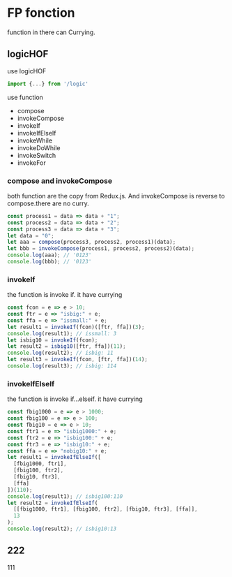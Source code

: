 # FP fonction

function in there can Currying.

## logicHOF

use logicHOF

```javascript
import {...} from '/logic'
```

use function

- compose
- invokeCompose
- invokeIf
- invokeIfElseIf
- invokeWhile
- invokeDoWhile
- invokeSwitch
- invokeFor

### compose and invokeCompose

both function are the copy from Redux.js. And invokeCompose is reverse to compose.there are no curry.

```javascript
const process1 = data => data + "1";
const process2 = data => data + "2";
const process3 = data => data + "3";
let data = "0";
let aaa = compose(process3, process2, process1)(data);
let bbb = invokeCompose(process1, process2, process2)(data);
console.log(aaa); // '0123'
console.log(bbb); // '0123'
```

### invokeIf

the function is invoke if. it have currying

```javascript
const fcon = e => e > 10;
const ftr = e => "isbig:" + e;
const ffa = e => "issmall:" + e;
let result1 = invokeIf(fcon)([ftr, ffa])(3);
console.log(result1); // issmall: 3
let isbig10 = invokeIf(fcon);
let result2 = isbig10([ftr, ffa])(11);
console.log(result2); // isbig: 11
let result3 = invokeIf(fcon, [ftr, ffa])(14);
console.log(result3); // isbig: 114
```

### invokeIfElseIf

the function is invoke if...elseif. it have currying

```javascript
const fbig1000 = e => e > 1000;
const fbig100 = e => e > 100;
const fbig10 = e => e > 10;
const ftr1 = e => "isbig1000:" + e;
const ftr2 = e => "isbig100:" + e;
const ftr3 = e => "isbig10:" + e;
const ffa = e => "nobig10:" + e;
let result1 = invokeIfElseIf([
  [fbig1000, ftr1],
  [fbig100, ftr2],
  [fbig10, ftr3],
  [ffa]
])(110);
console.log(result1); // isbig100:110
let result2 = invokeIfElseIf(
  [[fbig1000, ftr1], [fbig100, ftr2], [fbig10, ftr3], [ffa]],
  13
);
console.log(result2); // isbig10:13
```

## 222

111
